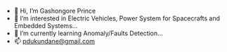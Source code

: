 - 👋 Hi, I’m Gashongore Prince
- 👀 I’m interested in Electric Vehicles, Power System for Spacecrafts and Embedded Systems...
- 🌱 I’m currently learning Anomaly/Faults Detection...
- 📫 pdukundane@gmail.com

<!---
Gashongore/Gashongore is a ✨ special ✨ repository because its `README.md` (this file) appears on your GitHub profile.
You can click the Preview link to take a look at your changes.
--->
